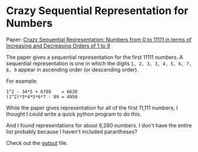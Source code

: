 # Crazy Sequential Representation for Numbers

Paper: [Crazy Sequential Representation: Numbers from 0 to 11111 in terms of Increasing and Decreasing Orders of 1 to 9](https://arxiv.org/abs/1302.1479)

The paper gives a sequential representation for the first 11111 numbers. A
sequential representation is one in which the digits `1, 2, 3, 3, 4, 5, 6, 7, 8, 9`
appear in ascending order (or descending order).

For example:

    1^2 - 34*5 + 6789    = 6620
    (1^2)*3*4*5*6*7 - 89 = 4950

While the paper gives representation for all of the first 11,111 numbers,
I thought I could write a quick python program to do this.

And I found representations for about 6,280 numbers. I don't have the entire list
probably because I haven't included parantheses?

Check out the [output](output) file.
